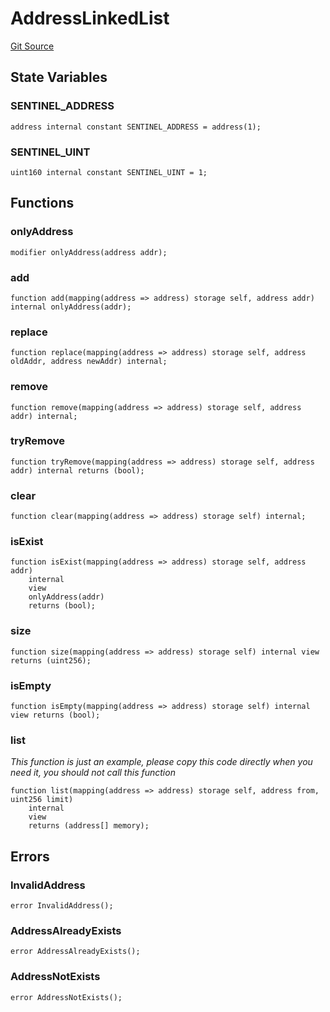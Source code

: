 # AddressLinkedList
[Git Source](https://github.com/TrueWallet/contracts/blob/43e94f0622a36448f24323cfe74a0e2604784f80/src/libraries/AddressLinkedList.sol)


## State Variables
### SENTINEL_ADDRESS

```solidity
address internal constant SENTINEL_ADDRESS = address(1);
```


### SENTINEL_UINT

```solidity
uint160 internal constant SENTINEL_UINT = 1;
```


## Functions
### onlyAddress


```solidity
modifier onlyAddress(address addr);
```

### add


```solidity
function add(mapping(address => address) storage self, address addr) internal onlyAddress(addr);
```

### replace


```solidity
function replace(mapping(address => address) storage self, address oldAddr, address newAddr) internal;
```

### remove


```solidity
function remove(mapping(address => address) storage self, address addr) internal;
```

### tryRemove


```solidity
function tryRemove(mapping(address => address) storage self, address addr) internal returns (bool);
```

### clear


```solidity
function clear(mapping(address => address) storage self) internal;
```

### isExist


```solidity
function isExist(mapping(address => address) storage self, address addr)
    internal
    view
    onlyAddress(addr)
    returns (bool);
```

### size


```solidity
function size(mapping(address => address) storage self) internal view returns (uint256);
```

### isEmpty


```solidity
function isEmpty(mapping(address => address) storage self) internal view returns (bool);
```

### list

*This function is just an example, please copy this code directly when you need it, you should not call this function*


```solidity
function list(mapping(address => address) storage self, address from, uint256 limit)
    internal
    view
    returns (address[] memory);
```

## Errors
### InvalidAddress

```solidity
error InvalidAddress();
```

### AddressAlreadyExists

```solidity
error AddressAlreadyExists();
```

### AddressNotExists

```solidity
error AddressNotExists();
```

